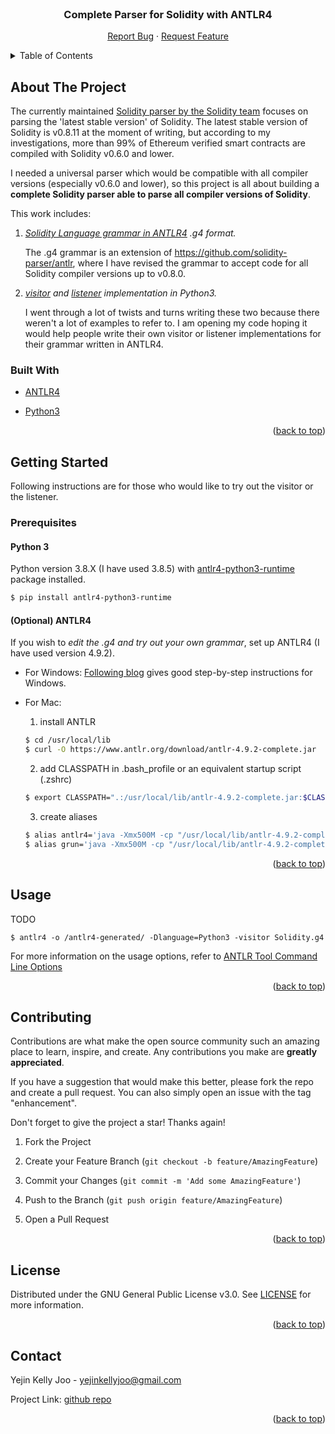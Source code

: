 <div id="top"></div>
<!--
*** Thanks for checking out the Best-README-Template. If you have a suggestion
*** that would make this better, please fork the repo and create a pull request
*** or simply open an issue with the tag "enhancement".
*** Don't forget to give the project a star!
*** Thanks again! Now go create something AMAZING! :D
-->



<!-- PROJECT SHIELDS -->
<!--
*** I'm using markdown "reference style" links for readability.
*** Reference links are enclosed in brackets [ ] instead of parentheses ( ).
*** See the bottom of this document for the declaration of the reference variables
*** for contributors-url, forks-url, etc. This is an optional, concise syntax you may use.
*** https://www.markdownguide.org/basic-syntax/#reference-style-links
-->


[comment]: <> ([![Contributors][contributors-shield]][contributors-url])

[comment]: <> ([![Forks][forks-shield]][forks-url])

[comment]: <> ([![Stargazers][stars-shield]][stars-url])

[comment]: <> ([![Issues][issues-shield]][issues-url])

[comment]: <> ([![MIT License][license-shield]][license-url])


<br />
<div align="center">

<h3 align="center">Complete Parser for Solidity with ANTLR4</h3>

  <p align="center">
    <a href="https://github.com/yjkellyjoo/Solidity-complete-parser/issues">Report Bug</a>
    ·
    <a href="https://github.com/yjkellyjoo/Solidity-complete-parser/issues">Request Feature</a>
  </p>
</div>

<!-- TABLE OF CONTENTS -->
<details>
  <summary>Table of Contents</summary>
  <ol>
    <li>
      <a href="#about-the-project">About The Project</a>
      <ul>
        <li><a href="#built-with">Built With</a></li>
      </ul>
    </li>
    <li>
      <a href="#getting-started">Getting Started</a>
      <ul>
        <li><a href="#prerequisites">Prerequisites</a></li>
      </ul>
    </li>
    <li><a href="#usage">Usage</a></li>
    <li><a href="#contributing">Contributing</a></li>
    <li><a href="#license">License</a></li>
    <li><a href="#contact">Contact</a></li>
  </ol>
</details>



<!-- ABOUT THE PROJECT -->

## About The Project

The currently maintained [Solidity parser by the Solidity team](https://github.com/ethereum/solidity/tree/develop/docs/grammar) focuses on parsing the 'latest stable version' of Solidity. The latest stable version of Solidity is v0.8.11 at the moment of writing, but according to my investigations, more than 99% of Ethereum verified smart contracts are compiled with Solidity v0.6.0 and lower. 

I needed a universal parser which would be compatible with all compiler versions (especially v0.6.0 and lower), so this project is all about building a **complete Solidity parser able to parse all compiler versions of Solidity**. 

This work includes:
1. _[Solidity Language grammar in ANTLR4](https://github.com/yjkellyjoo/Solidity-complete-parser/blob/main/Solidity.g4) .g4 format._

   The .g4 grammar is an extension of https://github.com/solidity-parser/antlr, where I have revised the grammar to accept code for all Solidity compiler versions up to v0.8.0.

2. _[visitor](https://github.com/yjkellyjoo/Solidity-complete-parser/blob/main/MySolidityVisitor.py) and [listener](https://github.com/yjkellyjoo/Solidity-complete-parser/blob/main/MySolidityListener.py) implementation in Python3._

   I went through a lot of twists and turns writing these two because there weren't a lot of examples to refer to. I am opening my code hoping it would help people write their own visitor or listener implementations for their grammar written in ANTLR4. 
 
[comment]: <> (I am open to any questions or need of help, let me know through issues or email. )


### Built With

* [ANTLR4](https://www.antlr.org/)

* [Python3](https://www.python.org/)

<p align="right">(<a href="#top">back to top</a>)</p>



<!-- GETTING STARTED -->

## Getting Started
Following instructions are for those who would like to try out the visitor or the listener. 

### Prerequisites
#### Python 3
Python version 3.8.X (I have used 3.8.5) with [antlr4-python3-runtime](https://pypi.org/project/antlr4-python3-runtime/) package installed.
```sh
$ pip install antlr4-python3-runtime
```
#### (Optional) ANTLR4
If you wish to _edit the .g4 and try out your own grammar_, set up ANTLR4 (I have used version 4.9.2).
* For Windows:
    [Following blog](https://levlaz.org/setting-up-antlr4-on-windows/) gives good step-by-step instructions for Windows.

* For Mac:
  1. install ANTLR
  ```sh
  $ cd /usr/local/lib
  $ curl -O https://www.antlr.org/download/antlr-4.9.2-complete.jar
  ```
  
  2. add CLASSPATH in .bash_profile or an equivalent startup script (.zshrc)
  ```sh
  $ export CLASSPATH=".:/usr/local/lib/antlr-4.9.2-complete.jar:$CLASSPATH"
  ```

  3. create aliases
  ```sh
  $ alias antlr4='java -Xmx500M -cp "/usr/local/lib/antlr-4.9.2-complete.jar:$CLASSPATH" org.antlr.v4.Tool'
  $ alias grun='java -Xmx500M -cp "/usr/local/lib/antlr-4.9.2-complete.jar:$CLASSPATH" org.antlr.v4.gui.TestRig'
  ```

<p align="right">(<a href="#top">back to top</a>)</p>



<!-- USAGE EXAMPLES -->

## Usage



TODO

```shell
$ antlr4 -o /antlr4-generated/ -Dlanguage=Python3 -visitor Solidity.g4
```

For more information on the usage options, refer to [ANTLR Tool Command Line Options](https://github.com/antlr/antlr4/blob/master/doc/tool-options.md)

<p align="right">(<a href="#top">back to top</a>)</p>




<!-- CONTRIBUTING -->

## Contributing

Contributions are what make the open source community such an amazing place to learn, inspire, and create. Any contributions you make are **greatly appreciated**.

If you have a suggestion that would make this better, please fork the repo and create a pull request. You can also simply open an issue with the tag "enhancement".

Don't forget to give the project a star! Thanks again!

1. Fork the Project

2. Create your Feature Branch (`git checkout -b feature/AmazingFeature`)

3. Commit your Changes (`git commit -m 'Add some AmazingFeature'`)

4. Push to the Branch (`git push origin feature/AmazingFeature`)

5. Open a Pull Request

<p align="right">(<a href="#top">back to top</a>)</p>



<!-- LICENSE -->

## License

Distributed under the GNU General Public License v3.0. See [LICENSE](https://github.com/yjkellyjoo/Solidity-complete-parser/blob/main/LICENSE) for more information.

<p align="right">(<a href="#top">back to top</a>)</p>



<!-- CONTACT -->

## Contact

Yejin Kelly Joo - yejinkellyjoo@gmail.com

Project Link: [github repo](https://github.com/yjkellyjoo/Solidity-complete-parser)

<p align="right">(<a href="#top">back to top</a>)</p>



<!-- MARKDOWN LINKS & IMAGES -->
<!-- https://www.markdownguide.org/basic-syntax/#reference-style-links -->
[contributors-shield]: https://img.shields.io/github/contributors/yjkellyjoo/Solidity-complete-parser.svg?style=for-the-badge
[contributors-url]: https://github.com/yjkellyjoo/Solidity-complete-parser/graphs/contributors
[forks-shield]: https://img.shields.io/github/forks/yjkellyjoo/Solidity-complete-parser.svg?style=for-the-badge
[forks-url]: https://github.com/yjkellyjoo/Solidity-complete-parser/network/members
[stars-shield]: https://img.shields.io/github/stars/yjkellyjoo/Solidity-complete-parser.svg?style=for-the-badge
[stars-url]: https://github.com/yjkellyjoo/Solidity-complete-parser/stargazers
[issues-shield]: https://img.shields.io/github/issues/yjkellyjoo/Solidity-complete-parser.svg?style=for-the-badge
[issues-url]: https://github.com/yjkellyjoo/Solidity-complete-parser/issues
[license-shield]: https://img.shields.io/github/license/yjkellyjoo/Solidity-complete-parser.svg?style=for-the-badge
[license-url]: https://github.com/yjkellyjoo/Solidity-complete-parser/blob/master/LICENSE.txt
[linkedin-shield]: https://img.shields.io/badge/-LinkedIn-black.svg?style=for-the-badge&logo=linkedin&colorB=555
[linkedin-url]: https://linkedin.com/in/yejinkellyjoo
[product-screenshot]: images/screenshot.png